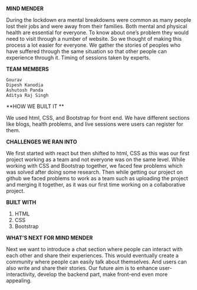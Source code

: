 **MIND MENDER**

During the lockdown era mental breakdowns were common as many people lost their jobs and were away from their families. Both mental and physical health are essential for everyone. To know about one’s problem they would need to visit through a number of website. So we thought of making this process a lot easier for everyone. We gather the stories of peoples who have suffered through the same situation so that other people can experience through it. Timing of sessions taken by experts.

**TEAM MEMBERS**

    Gourav
    Dipesh Kanodia
    Ashutosh Panda
    Aditya Raj Singh
                          
**HOW WE BUILT IT **

We used html, CSS, and Bootstrap for front end. We have different sections like blogs, health problems, and live sessions were users can register for them.   

**CHALLENGES WE RAN INTO**

We first started with react but then shifted to html, CSS as this was our first project working as a team and not everyone was on the same level. While working with CSS and Bootstrap together, we faced few problems which was solved after doing some research. Then while getting our project on github we faced problems to work as a team such as uploading the project and merging it together, as it was our first time working on a collaborative project.   

**BUILT WITH**

1.	HTML
2.	CSS
3.	Bootstrap
    
**WHAT’S NEXT FOR MIND MENDER**

Next we want to introduce a chat section where people can interact with each other and share their experiences. This would eventually create a community where people can easily talk about themselves. And users can also write and share their stories. Our future aim is to enhance user-interactivity, develop the backend part, make front-end even more appealing.
